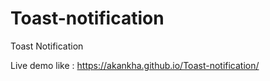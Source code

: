 # Toast-notification
Toast Notification

Live demo like : https://akankha.github.io/Toast-notification/

